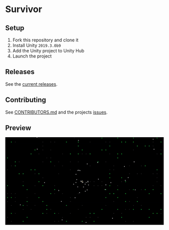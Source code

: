# Survivor
## Setup
1. Fork this repository and clone it
2. Install Unity `2019.3.0b9`
3. Add the Unity project to Unity Hub
4. Launch the project

## Releases
See the [current releases](https://github.com/valkyrienyanko/Survivor/releases).

## Contributing
See [CONTRIBUTORS.md](https://github.com/valkyrienyanko/Survivor/blob/master/CONTRIBUTORS.md) and the projects [issues](https://github.com/valkyrienyanko/Survivor/issues).

## Preview
![Preview](preview.gif)
